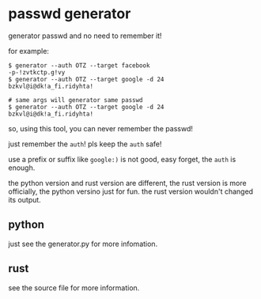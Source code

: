 # passwd generator

generator passwd and no need to remember it!

for example:
```
$ generator --auth OTZ --target facebook
-p-!zvtkctp.g!vy
$ generator --auth OTZ --target google -d 24
bzkvl@i@dk!a_fi.ridyhta!

# same args will generator same passwd
$ generator --auth OTZ --target google -d 24
bzkvl@i@dk!a_fi.ridyhta!
```
so, using this tool, you can never remember the passwd!

just remember the `auth`! pls keep the `auth` safe!

use a prefix or suffix like `google:)` is not good, easy forget, the `auth` is enough.

the python version and rust version are different, the rust version is more officially, the python versino just for fun.
the rust version wouldn't changed its output.

## python

just see the generator.py for more infomation.

## rust

see the source file for more information.

